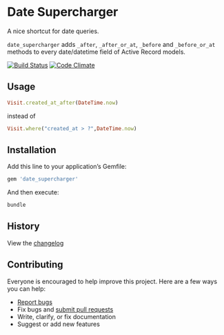 # Date Supercharger

A nice shortcut for date queries.

`date_supercharger` adds `_after`, `_after_or_at`, `_before` and `_before_or_at` methods to every date/datetime field of Active Record models.

[![Build Status](https://travis-ci.org/simon0191/date_supercharger.svg)](https://travis-ci.org/simon0191/date_supercharger)
[![Code Climate](https://codeclimate.com/github/simon0191/date_supercharger/badges/gpa.svg)](https://codeclimate.com/github/simon0191/date_supercharger)

## Usage

```ruby
Visit.created_at_after(DateTime.now)
```

instead of

```ruby
Visit.where("created_at > ?",DateTime.now)
```

## Installation

Add this line to your application’s Gemfile:

```ruby
gem 'date_supercharger'
```

And then execute:

```sh
bundle
```

## History

View the [changelog](https://github.com/simon0191/date_supercharger/blob/master/CHANGELOG.md)

## Contributing

Everyone is encouraged to help improve this project. Here are a few ways you can help:

- [Report bugs](https://github.com/simon0191/date_supercharger/issues)
- Fix bugs and [submit pull requests](https://github.com/simon0191/date_supercharger/pulls)
- Write, clarify, or fix documentation
- Suggest or add new features
